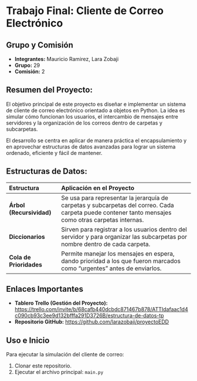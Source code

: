 # Trabajo Final: Cliente de Correo Electrónico

## Grupo y Comisión
* **Integrantes:** Mauricio Ramirez, Lara Zobaji
* **Grupo:** 29
* **Comisión:** 2

## Resumen del Proyecto:
El objetivo principal de este proyecto es diseñar e implementar un sistema de cliente de correo electrónico orientado a objetos en Python.
La idea es simular cómo funcionan los usuarios, el intercambio de mensajes entre servidores y la organización de los correos dentro de carpetas y subcarpetas.

El desarrollo se centra en aplicar de manera práctica el encapsulamiento y en aprovechar estructuras de datos avanzadas para lograr un sistema ordenado, eficiente y fácil de mantener.

## Estructuras de Datos:

| Estructura | Aplicación en el Proyecto |
| :--- | :--- |
| **Árbol (Recursividad)** | Se usa para representar la jerarquía de carpetas y subcarpetas del correo. Cada carpeta puede contener tanto mensajes como otras carpetas internas. | 
| **Diccionarios** | Sirven para registrar a los usuarios dentro del servidor y para organizar las subcarpetas por nombre dentro de cada carpeta. |
| **Cola de Prioridades** | Permite manejar los mensajes en espera, dando prioridad a los que fueron marcados como “urgentes” antes de enviarlos. |


## Enlaces Importantes
* **Tablero Trello (Gestión del Proyecto):** https://trello.com/invite/b/68cafb440dcbdc871467b878/ATTIdafaac1d4c090cb93c3ee9d132bfffa291D3726B/estructura-de-datos-tp
* **Repositorio GitHub:** https://github.com/larazobaji/proyectoEDD

## Uso e Inicio
Para ejecutar la simulación del cliente de correo:

1.  Clonar este repositorio.
2.  Ejecutar el archivo principal: `main.py`
